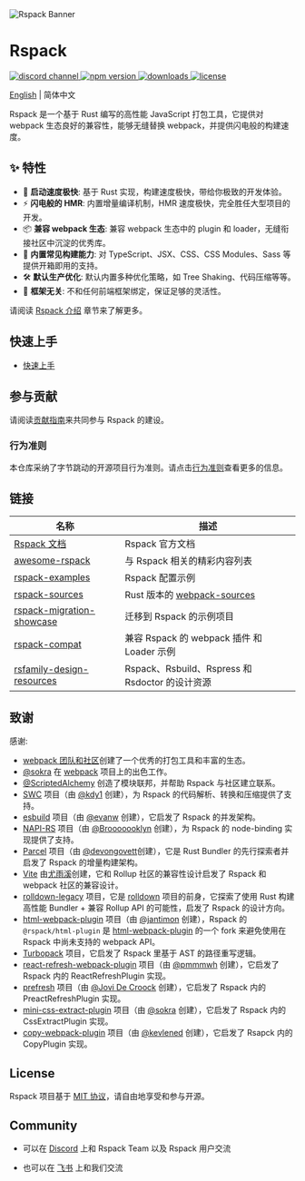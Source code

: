 <picture>
  <source media="(prefers-color-scheme: dark)" srcset="https://lf3-static.bytednsdoc.com/obj/eden-cn/dhozeh7vhpebvog/rspack-banner-1610-dark.png">
  <img alt="Rspack Banner" src="https://lf3-static.bytednsdoc.com/obj/eden-cn/dhozeh7vhpebvog/rspack-banner-1610.png">
</picture>

# Rspack

<p>
  <a href="https://discord.gg/79ZZ66GH9E">
    <img src="https://img.shields.io/badge/chat-discord-blue?style=flat-square&logo=discord&colorA=564341&colorB=EDED91" alt="discord channel" />
  </a>
  <a href="https://www.npmjs.com/package/@rspack/core?activeTab=versions">
   <img src="https://img.shields.io/npm/v/@rspack/core?style=flat-square&colorA=564341&colorB=EDED91" alt="npm version" />
  </a>
  <a href="https://npmcharts.com/compare/@rspack/core?minimal=true">
    <img src="https://img.shields.io/npm/dm/@rspack/core.svg?style=flat-square&colorA=564341&colorB=EDED91" alt="downloads" />
  </a>
  <a href="https://github.com/web-infra-dev/rspack/blob/main/LICENSE">
    <img src="https://img.shields.io/npm/l/@rspack/core?style=flat-square&colorA=564341&colorB=EDED91" alt="license" />
  </a>
</p>

[English](./README.md) | 简体中文

Rspack 是一个基于 Rust 编写的高性能 JavaScript 打包工具，它提供对 webpack 生态良好的兼容性，能够无缝替换 webpack，并提供闪电般的构建速度。

## ✨ 特性

- 🚀 **启动速度极快**: 基于 Rust 实现，构建速度极快，带给你极致的开发体验。
- ⚡ **闪电般的 HMR**: 内置增量编译机制，HMR 速度极快，完全胜任大型项目的开发。
- 📦 **兼容 webpack 生态**: 兼容 webpack 生态中的 plugin 和 loader，无缝衔接社区中沉淀的优秀库。
- 🎨 **内置常见构建能力**: 对 TypeScript、JSX、CSS、CSS Modules、Sass 等提供开箱即用的支持。
- 🛠️ **默认生产优化**: 默认内置多种优化策略，如 Tree Shaking、代码压缩等等。
- 🎯 **框架无关**: 不和任何前端框架绑定，保证足够的灵活性。

请阅读 [Rspack 介绍](https://rspack.dev/zh/guide/start/introduction) 章节来了解更多。

## 快速上手

- [快速上手](https://rspack.dev/zh/guide/start/quick-start)

## 参与贡献

请阅读[贡献指南](./CONTRIBUTING.md)来共同参与 Rspack 的建设。

### 行为准则

本仓库采纳了字节跳动的开源项目行为准则。请点击[行为准则](./CODE_OF_CONDUCT.md)查看更多的信息。

## 链接

| 名称                                                                                     | 描述                                                                         |
| ---------------------------------------------------------------------------------------- | ---------------------------------------------------------------------------- |
| [Rspack 文档](https://rspack.dev/zh/)                                                    | Rspack 官方文档                                                              |
| [awesome-rspack](https://github.com/web-infra-dev/awesome-rspack)                        | 与 Rspack 相关的精彩内容列表                                                 |
| [rspack-examples](https://github.com/rspack-contrib/rspack-examples)                     | Rspack 配置示例                                                              |
| [rspack-sources](https://github.com/web-infra-dev/rspack-sources)                        | Rust 版本的 [webpack-sources](https://www.npmjs.com/package/webpack-sources) |
| [rspack-migration-showcase](https://github.com/web-infra-dev/rspack-migration-showcase)  | 迁移到 Rspack 的示例项目                                                     |
| [rspack-compat](https://github.com/web-infra-dev/rspack-compat)                          | 兼容 Rspack 的 webpack 插件 和 Loader 示例                                   |
| [rsfamily-design-resources](https://github.com/rspack-contrib/rsfamily-design-resources) | Rspack、Rsbuild、Rspress 和 Rsdoctor 的设计资源                              |

## 致谢

感谢:

- [webpack 团队和社区](https://webpack.js.org/)创建了一个优秀的打包工具和丰富的生态。
- [@sokra](https://github.com/sokra) 在 [webpack](https://github.com/webpack/webpack) 项目上的出色工作。
- [@ScriptedAlchemy](https://github.com/ScriptedAlchemy) 创造了模块联邦，并帮助 Rspack 与社区建立联系。
- [SWC](https://swc.rs/) 项目（由 [@kdy1](https://github.com/kdy1) 创建），为 Rspack 的代码解析、转换和压缩提供了支持。
- [esbuild](https://github.com/evanw/esbuild) 项目（由 [@evanw](https://github.com/evanw) 创建），它启发了 Rspack 的并发架构。
- [NAPI-RS](https://github.com/napi-rs/napi-rs) 项目（由 [@Brooooooklyn](https://github.com/Brooooooklyn) 创建），为 Rspack 的 node-binding 实现提供了支持。
- [Parcel](https://github.com/parcel-bundler/parcel) 项目（由 [@devongovett](https://github.com/devongovett)创建），它是 Rust Bundler 的先行探索者并启发了 Rspack 的增量构建架构。
- [Vite](https://github.com/vitejs/vite) 由[尤雨溪](https://github.com/yyx990803)创建，它和 Rollup 社区的兼容性设计启发了 Rspack 和 webpack 社区的兼容设计。
- [rolldown-legacy](https://github.com/rolldown-rs/rolldown-legacy) 项目，它是 [rolldown](https://github.com/rolldown) 项目的前身，它探索了使用 Rust 构建高性能 Bundler + 兼容 Rollup API 的可能性，启发了 Rspack 的设计方向。
- [html-webpack-plugin](https://github.com/jantimon/html-webpack-plugin) 项目（由 [@jantimon](https://github.com/jantimon) 创建），Rspack 的 `@rspack/html-plugin` 是 [html-webpack-plugin](https://github.com/jantimon/html-webpack-plugin) 的一个 fork 来避免使用在 Rspack 中尚未支持的 webpack API。
- [Turbopack](https://github.com/vercel/turbo) 项目，它启发了 Rspack 里基于 AST 的路径重写逻辑。
- [react-refresh-webpack-plugin](https://github.com/pmmmwh/react-refresh-webpack-plugin) 项目（由 [@pmmmwh](https://github.com/pmmmwh) 创建），它启发了 Rspack 内的 ReactRefreshPlugin 实现。
- [prefresh](https://github.com/preactjs/prefresh) 项目（由 [@Jovi De Croock](https://github.com/JoviDeCroock) 创建），它启发了 Rspack 内的 PreactRefreshPlugin 实现。
- [mini-css-extract-plugin](https://github.com/webpack-contrib/mini-css-extract-plugin) 项目（由 [@sokra](https://github.com/sokra) 创建），它启发了 Rspack 内的 CssExtractPlugin 实现。
- [copy-webpack-plugin](https://github.com/webpack-contrib/copy-webpack-plugin) 项目（由 [@kevlened](https://github.com/kevlened) 创建），它启发了 Rsapck 内的 CopyPlugin 实现。

## License

Rspack 项目基于 [MIT 协议](https://github.com/web-infra-dev/rspack/blob/main/LICENSE)，请自由地享受和参与开源。

## Community

- 可以在 [Discord](https://discord.gg/79ZZ66GH9E) 上和 Rspack Team 以及 Rspack 用户交流

- 也可以在 [飞书](https://applink.feishu.cn/client/chat/chatter/add_by_link?link_token=3c3vca77-bfc0-4ef5-b62b-9c5c9c92f1b4) 上和我们交流
